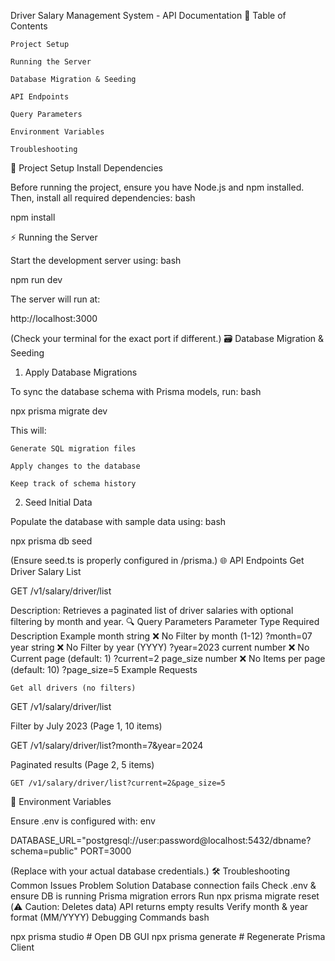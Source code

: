 Driver Salary Management System - API Documentation
📌 Table of Contents

    Project Setup

    Running the Server

    Database Migration & Seeding

    API Endpoints

    Query Parameters

    Environment Variables

    Troubleshooting

🚀 Project Setup
Install Dependencies

Before running the project, ensure you have Node.js and npm installed. Then, install all required dependencies:
bash

npm install

⚡ Running the Server

Start the development server using:
bash

npm run dev

The server will run at:

http://localhost:3000

(Check your terminal for the exact port if different.)
🗃 Database Migration & Seeding
1. Apply Database Migrations

To sync the database schema with Prisma models, run:
bash

npx prisma migrate dev

This will:

    Generate SQL migration files

    Apply changes to the database

    Keep track of schema history

2. Seed Initial Data

Populate the database with sample data using:
bash

npx prisma db seed

(Ensure seed.ts is properly configured in /prisma.)
🌐 API Endpoints
Get Driver Salary List

GET /v1/salary/driver/list

Description:
Retrieves a paginated list of driver salaries with optional filtering by month and year.
🔍 Query Parameters
Parameter	Type	Required	Description	Example
month	string	❌ No	Filter by month (1-12)	?month=07
year	string	❌ No	Filter by year (YYYY)	?year=2023
current	number	❌ No	Current page (default: 1)	?current=2
page_size	number	❌ No	Items per page (default: 10)	?page_size=5
Example Requests

    Get all drivers (no filters)

GET /v1/salary/driver/list

Filter by July 2023 (Page 1, 10 items)

GET /v1/salary/driver/list?month=7&year=2024

Paginated results (Page 2, 5 items)

    GET /v1/salary/driver/list?current=2&page_size=5

🔧 Environment Variables

Ensure .env is configured with:
env

DATABASE_URL="postgresql://user:password@localhost:5432/dbname?schema=public"
PORT=3000

(Replace with your actual database credentials.)
🛠 Troubleshooting
Common Issues
Problem	Solution
Database connection fails	Check .env & ensure DB is running
Prisma migration errors	Run npx prisma migrate reset (⚠️ Caution: Deletes data)
API returns empty results	Verify month & year format (MM/YYYY)
Debugging Commands
bash

npx prisma studio  # Open DB GUI
npx prisma generate # Regenerate Prisma Client